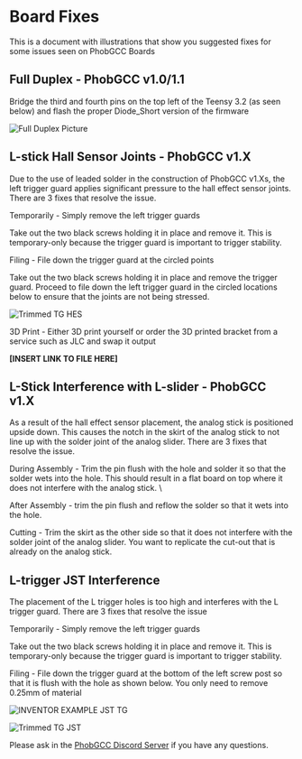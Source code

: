 # Board Fixes

This is a document with illustrations that show you suggested fixes for some issues seen on PhobGCC Boards

## Full Duplex - PhobGCC v1.0/1.1

Bridge the third and fourth pins on the top left of the Teensy 3.2 (as seen below) and flash the proper Diode_Short version of the firmware

![Full Duplex Picture](https://github.com/PhobGCC/PhobGCC-doc/blob/main/For_Makers/BoardFixPics/full_duplex.jpg?raw=true)

## L-stick Hall Sensor Joints - PhobGCC v1.X

Due to the use of leaded solder in the construction of PhobGCC v1.Xs, the left trigger guard applies significant pressure to the hall effect sensor joints.
There are 3 fixes that resolve the issue.

Temporarily - Simply remove the left trigger guards

Take out the two black screws holding it in place and remove it. This is temporary-only because the trigger guard is important to trigger stability.


Filing - File down the trigger guard at the circled points

Take out the two black screws holding it in place and remove the trigger guard. Proceed to file down the left trigger guard in the circled locations below to ensure that the joints are not being stressed.

![Trimmed TG HES](https://github.com/PhobGCC/PhobGCC-doc/blob/main/For_Makers/BoardFixPics/hes_tg.jpg?raw=true)


3D Print - Either 3D print yourself or order the 3D printed bracket from a service such as JLC and swap it output

**[INSERT LINK TO FILE HERE]**

## L-Stick Interference with L-slider - PhobGCC v1.X

As a result of the hall effect sensor placement, the analog stick is positioned upside down. This causes the notch in the skirt of the analog stick to not line up with the solder joint of the analog slider.
There are 3 fixes that resolve the issue.

During Assembly - Trim the pin flush with the hole and solder it so that the solder wets into the hole. This should result in a flat board on top where it does not interfere with the analog stick. \

After Assembly - trim the pin flush and reflow the solder so that it wets into the hole.

Cutting - Trim the skirt as the other side so that it does not interfere with the solder joint of the analog slider. You want to replicate the cut-out that is already on the analog stick.

## L-trigger JST Interference

The placement of the L trigger holes is too high and interferes with the L trigger guard.
There are 3 fixes that resolve the issue

Temporarily - Simply remove the left trigger guards

Take out the two black screws holding it in place and remove it. This is temporary-only because the trigger guard is important to trigger stability.


Filing - File down the trigger guard at the bottom of the left screw post so that it is flush with the hole as shown below. You only need to remove 0.25mm of material

![INVENTOR EXAMPLE JST TG](https://github.com/PhobGCC/PhobGCC-doc/blob/main/For_Makers/BoardFixPics/jst_tg.jpg?raw=true)

![Trimmed TG JST](https://github.com/PhobGCC/PhobGCC-doc/blob/main/For_Makers/BoardFixPics/jst_tg2.jpg?raw=true)









Please ask in the [PhobGCC Discord Server](https://discord.gg/yrpUu7mgzm) if you have any questions.  

